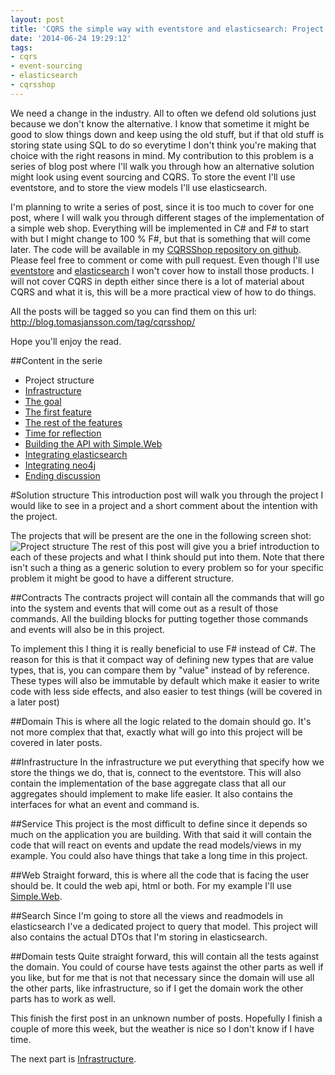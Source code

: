 ```yaml
---
layout: post
title: 'CQRS the simple way with eventstore and elasticsearch: Project structure'
date: '2014-06-24 19:29:12'
tags:
- cqrs
- event-sourcing
- elasticsearch
- cqrsshop
---
```


We need a change in the industry. All to often we defend old solutions just because we don't know the alternative. I know that sometime it might be good to slow things down and keep using the old stuff, but if that old stuff is storing state using SQL to do so everytime I don't think you're making that choice with the right reasons in mind. My contribution to this problem is a series of blog post where I'll walk you through how an alternative solution might look using event sourcing and CQRS. To store the event I'll use eventstore, and to store the view models I'll use elasticsearch. 

I'm planning to write a series of post, since it is too much to cover for one post, where I will walk you through different stages of the implementation of a simple web shop. Everything will be implemented in C# and F# to start with but I might change to 100 % F#, but that is something that will come later. The code will be available in my [CQRSShop repository on github](https://github.com/mastoj/CQRSShop). Please feel free to comment or come with pull request. Even though I'll use [eventstore](http://geteventstore.com) and [elasticsearch](http://www.elasticsearch.org/) I won't cover how to install those products. I will not cover CQRS in depth either since there is a lot of material about CQRS and what it is, this will be a more practical view of how to do things.

All the posts will be tagged so you can find them on this url: http://blog.tomasjansson.com/tag/cqrsshop/ 

Hope you'll enjoy the read.

##Content in the serie
 * Project structure
 * [Infrastructure](http://blog.tomasjansson.com/cqrs-the-simple-way-with-eventstore-and-elasticsearch-infrastructure/)
 * [The goal](http://blog.tomasjansson.com/cqrs-the-simple-way-with-eventstore-and-elasticsearch-the-goal/)
 * [The first feature](http://blog.tomasjansson.com/cqrs-the-simple-way-with-eventstore-and-elasticsearch-implementing-the-first-features/)
 * [The rest of the features](http://blog.tomasjansson.com/cqrs-the-simple-way-with-eventstore-and-elasticsearch-implementing-the-rest-of-the-features/)
 * [Time for reflection](http://blog.tomasjansson.com/cqrs-the-simple-way-with-eventstore-and-elasticsearch-time-for-reflection/)
 * [Building the API with Simple.Web](http://blog.tomasjansson.com/cqrs-the-simple-way-with-eventstore-and-elasticsearch-build-the-api-with-simple-web/)
 * [Integrating elasticsearch](http://blog.tomasjansson.com/cqrs-the-simple-way-with-eventstore-and-elasticsearch-integrating-elasticsearch/)
 * [Integrating neo4j](http://blog.tomasjansson.com/cqrs-the-simple-way-with-eventstore-and-elasticsearch-let-us-throw-neo4j-into-the-mix/)
 * [Ending discussion](http://blog.tomasjansson.com/ending-discussion-to-my-blog-series-about-cqrs-and-event-sourcing/)

#Solution structure
This introduction post will walk you through the project I would like to see in a project and a short comment about the intention with the project.

The projects that will be present are the one in the following screen shot:
![Project structure](/content/images/2014/Jun/Project-structure-1.PNG)
The rest of this post will give you a brief introduction to each of these projects and what I think should put into them. Note that there isn't such a thing as a generic solution to every problem so for your specific problem it might be good to have a different structure.

##Contracts
The contracts project will contain all the commands that will go into the system and events that will come out as a result of those commands. All the building blocks for putting together those commands and events will also be in this project.

To implement this I thing it is really beneficial to use F# instead of C#. The reason for this is that it compact way of defining new types that are value types, that is, you can compare them by "value" instead of by reference. These types will also be immutable by default which make it easier to write code with less side effects, and also easier to test things (will be covered in a later post)

##Domain
This is where all the logic related to the domain should go. It's not more complex that that, exactly what will go into this project will be covered in later posts.

##Infrastructure
In the infrastructure we put everything that specify how we store the things we do, that is, connect to the eventstore. This will also contain the implementation of the base aggregate class that all our aggregates should implement to make life easier. It also contains the interfaces for what an event and command is.

##Service
This project is the most difficult to define since it depends so much on the application you are building. With that said it will contain the code that will react on events and update the read models/views in my example. You could also have things that take a long time in this project.  

##Web
Straight forward, this is where all the code that is facing the user should be. It could the web api, html or both. For my example I'll use [Simple.Web](https://github.com/markrendle/Simple.Web).

##Search
Since I'm going to store all the views and readmodels in elasticsearch I've a dedicated project to query that model. This project will also contains the actual DTOs that I'm storing in elasticsearch.

##Domain tests
Quite straight forward, this will contain all the tests against the domain. You could of course have tests against the other parts as well if you like, but for me that is not that necessary since the domain will use all the other parts, like infrastructure, so if I get the domain work the other parts has to work as well.

This finish the first post in an unknown number of posts. Hopefully I finish a couple of more this week, but the weather is nice so I don't know if I have time.

The next part is [Infrastructure](http://blog.tomasjansson.com/cqrs-the-simple-way-with-eventstore-and-elasticsearch-infrastructure/).